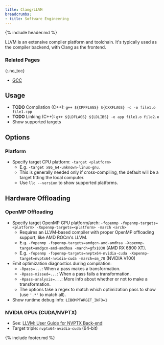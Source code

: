 ```yaml
---
title: Clang/LLVM
breadcrumbs:
- title: Software Engineering
---
```

{% include header.md %}

LLVM is an extensive compiler platform and toolchain. It's typically used as the compiler backend, with Clang as the frontend.

### Related Pages
{:.no_toc}

- [GCC](/dev/gcc/)

## Usage

- **TODO** Compilation (C++): `g++ ${CPPFLAGS} ${CXXFLAGS} -c -o file1.o file1.cpp`
- **TODO** Linking (C++): `g++ ${LDFLAGS} ${LDLIBS} -o app file1.o file2.o`
- Show supported targets

## Options

### Platform

- Specify target CPU platform: `-target <platform>`
    - E.g. `-target x86_64-unknown-linux-gnu`.
    - This is generally needed only if cross-compiling, the default will be a target fitting the local computer.
    - Use `llc --version` to show supported platforms.

## Hardware Offloading

### OpenMP Offloading

- Specify target OpenMP GPU platform/arch: `-fopenmp -fopenmp-targets=<platform> -Xopenmp-targets=<platform> -march <arch>`
    - Requires an LLVM-based compiler with proper OpenMP offloading support, like AMD ROCm's LLVM.
    - E.g. `-fopenmp -fopenmp-targets=amdgcn-amd-amdhsa -Xopenmp-target=amdgcn-amd-amdhsa -march=gfx1030` (AMD RX 6800 XT).
    - E.g. `-fopenmp -fopenmp-targets=nvptx64-nvidia-cuda -Xopenmp-target=nvptx64-nvidia-cuda -march=sm_70` (NVIDIA V100)
- Emit optimization diagnostics during compilation:
    - `-Rpass=...`: When a pass makes a transformation.
    - `-Rpass-missed=...`: When a pass fails a transformation.
    - `-Rpass-analysis=...`: More info about whether or not to make a transformation.
    - The options take a regex to match which optimization pass to show (use `'.*'` to match all).
- Show runtime debug info: `LIBOMPTARGET_INFO=1`

### NVIDIA GPUs (CUDA/NVPTX)

- See: [LLVM: User Guide for NVPTX Back-end](https://llvm.org/docs/NVPTXUsage.html)
- Target triple: `nvptx64-nvidia-cuda` (64-bit)

{% include footer.md %}
